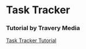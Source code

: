 # Task Tracker 

### Tutorial by Travery Media 
[Task Tracker Tutorial](https://www.youtube.com/watch?v=w7ejDZ8SWv8)

